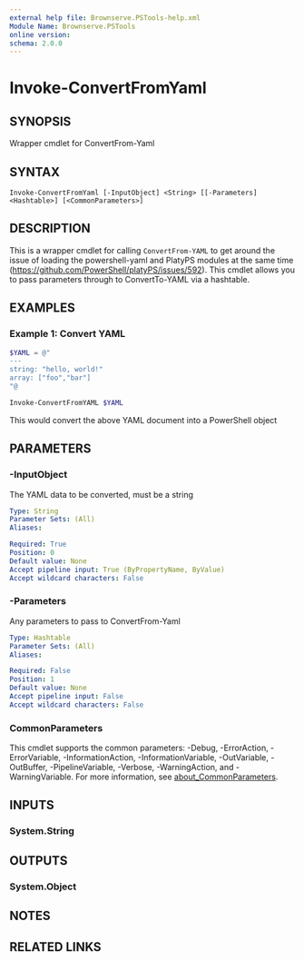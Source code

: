 ```yaml
---
external help file: Brownserve.PSTools-help.xml
Module Name: Brownserve.PSTools
online version:
schema: 2.0.0
---
```


# Invoke-ConvertFromYaml

## SYNOPSIS
Wrapper cmdlet for ConvertFrom-Yaml

## SYNTAX

```
Invoke-ConvertFromYaml [-InputObject] <String> [[-Parameters] <Hashtable>] [<CommonParameters>]
```

## DESCRIPTION
This is a wrapper cmdlet for calling `ConvertFrom-YAML` to get around the issue of loading the powershell-yaml and PlatyPS modules at the same time (https://github.com/PowerShell/platyPS/issues/592). This cmdlet allows you to pass parameters through to ConvertTo-YAML via a hashtable.

## EXAMPLES

### Example 1: Convert YAML
```powershell
$YAML = @"
---
string: "hello, world!"
array: ["foo","bar"]
"@

Invoke-ConvertFromYAML $YAML
```

This would convert the above YAML document into a PowerShell object

## PARAMETERS

### -InputObject
The YAML data to be converted, must be a string

```yaml
Type: String
Parameter Sets: (All)
Aliases:

Required: True
Position: 0
Default value: None
Accept pipeline input: True (ByPropertyName, ByValue)
Accept wildcard characters: False
```

### -Parameters
Any parameters to pass to ConvertFrom-Yaml

```yaml
Type: Hashtable
Parameter Sets: (All)
Aliases:

Required: False
Position: 1
Default value: None
Accept pipeline input: False
Accept wildcard characters: False
```

### CommonParameters
This cmdlet supports the common parameters: -Debug, -ErrorAction, -ErrorVariable, -InformationAction, -InformationVariable, -OutVariable, -OutBuffer, -PipelineVariable, -Verbose, -WarningAction, and -WarningVariable. For more information, see [about_CommonParameters](http://go.microsoft.com/fwlink/?LinkID=113216).

## INPUTS

### System.String
## OUTPUTS

### System.Object
## NOTES

## RELATED LINKS
